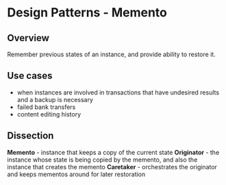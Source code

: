 # Design Patterns - Memento

## Overview

Remember previous states of an instance, and provide ability to restore it.

## Use cases

- when instances are involved in transactions that have undesired results and
a backup is necessary
- failed bank transfers
- content editing history

## Dissection

**Memento** - instance that keeps a copy of the current state
**Originator** - the instance whose state is being copied by the memento, and
also the instance that creates the memento
**Caretaker** - orchestrates the originator and keeps mementos around for later
restoration
